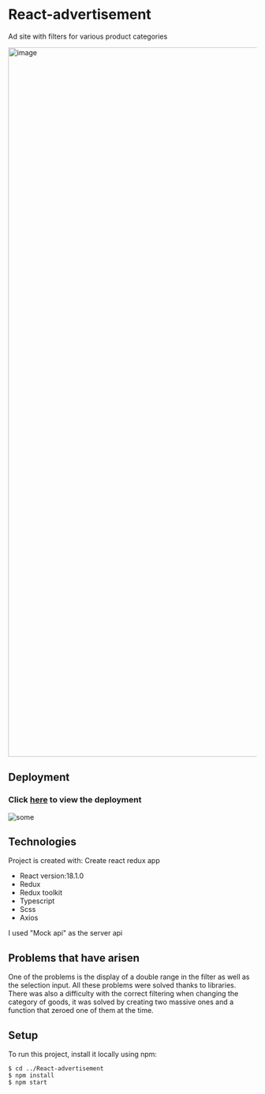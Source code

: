 # React-advertisement

Ad site with filters for various product categories


<img width="1440" alt="image" src="https://user-images.githubusercontent.com/92833239/181880333-74db3f4e-802c-41ab-a4c1-cfd1773057b8.png">

## Deployment
### Click [here](https://gagarin-one.github.io/React-advertisement/) to view the deployment


![some]([https://media.giphy.com/media/o7NYAcDyEJh9K4SiXJ/giphy.gif])
## Technologies
Project is created with:
  Create react redux app
* React version:18.1.0
* Redux 
* Redux toolkit
* Typescript
* Scss
* Axios

I used "Mock api" as the server api
## Problems that have arisen

<p>One of the problems is the display of a double range in the filter as well as the selection input. All these problems were solved thanks to libraries. There was also a difficulty with the correct filtering when changing the category of goods, it was solved by creating two massive ones and a function that zeroed one of them at the time.</p>

## Setup
To run this project, install it locally using npm:

```
$ cd ../React-advertisement
$ npm install
$ npm start

```

